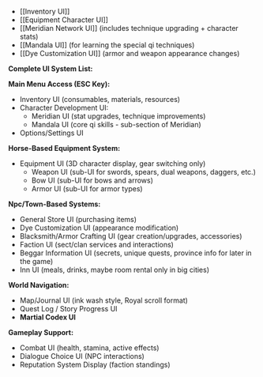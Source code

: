 - [[Inventory UI]]
- [[Equipment Character UI]] 
- [[Meridian Network UI]] (includes technique upgrading + character stats)
- [[Mandala UI]] (for learning the special qi techniques)
- [[Dye Customization UI]] (armor and weapon appearance changes)

**Complete UI System List:**

**Main Menu Access (ESC Key):**
- Inventory UI (consumables, materials, resources)
- Character Development UI:
    - Meridian UI (stat upgrades, technique improvements)
    - Mandala UI (core qi skills - sub-section of Meridian)
- Options/Settings UI

**Horse-Based Equipment System:**
- Equipment UI (3D character display, gear switching only)
    - Weapon UI (sub-UI for swords, spears, dual weapons, daggers, etc.)
    - Bow UI (sub-UI for bows and arrows)
    - Armor UI (sub-UI for armor types)

**Npc/Town-Based Systems:**
- General Store UI (purchasing items)
- Dye Customization UI (appearance modification)
- Blacksmith/Armor Crafting UI (gear creation/upgrades, accessories)
- Faction UI (sect/clan services and interactions)
- Beggar Information UI (secrets, unique quests, province info for later in the game)
- Inn UI (meals, drinks, maybe room rental only in big cities)

**World Navigation:**
- Map/Journal UI (ink wash style, Royal scroll format)
- Quest Log / Story Progress UI
- **Martial Codex UI**

**Gameplay Support:**
- Combat UI (health, stamina, active effects)
- Dialogue Choice UI (NPC interactions)
- Reputation System Display (faction standings)